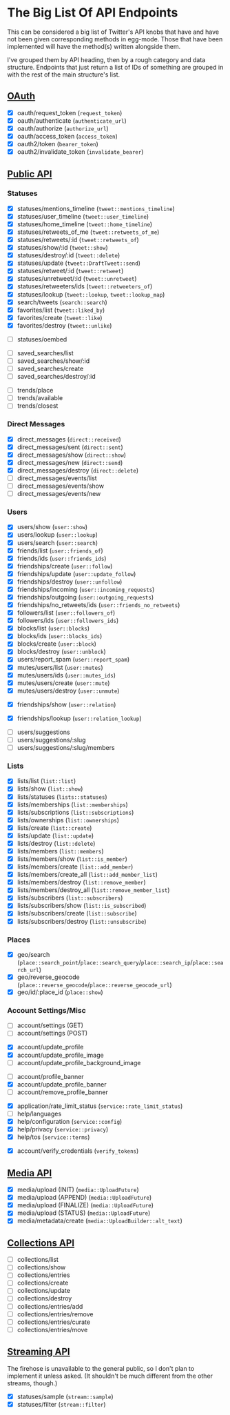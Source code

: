 # The Big List Of API Endpoints

This can be considered a big list of Twitter's API knobs that have and have not been given
corresponding methods in egg-mode. Those that have been implemented will have the method(s) written
alongside them.

I've grouped them by API heading, then by a rough category and data structure. Endpoints that just
return a list of IDs of something are grouped in with the rest of the main structure's list.

## [OAuth](https://developer.twitter.com/en/docs/basics/authentication/oauth-1-0a)

- [x] oauth/request\_token (`request_token`)
- [x] oauth/authenticate (`authenticate_url`)
- [x] oauth/authorize (`authorize_url`)
- [x] oauth/access\_token (`access_token`)
- [x] oauth2/token (`bearer_token`)
- [x] oauth2/invalidate\_token (`invalidate_bearer`)

## [Public API](https://developer.twitter.com/en/docs/api-reference-index)

### Statuses

- [x] statuses/mentions\_timeline (`tweet::mentions_timeline`)
- [x] statuses/user\_timeline (`tweet::user_timeline`)
- [x] statuses/home\_timeline (`tweet::home_timeline`)
- [x] statuses/retweets\_of\_me (`tweet::retweets_of_me`)
- [x] statuses/retweets/:id (`tweet::retweets_of`)
- [x] statuses/show/:id (`tweet::show`)
- [x] statuses/destroy/:id (`tweet::delete`)
- [x] statuses/update (`tweet::DraftTweet::send`)
- [x] statuses/retweet/:id (`tweet::retweet`)
- [x] statuses/unretweet/:id (`tweet::unretweet`)
- [x] statuses/retweeters/ids (`tweet::retweeters_of`)
- [x] statuses/lookup (`tweet::lookup`, `tweet::lookup_map`)
- [x] search/tweets (`search::search`)
- [x] favorites/list (`tweet::liked_by`)
- [x] favorites/create (`tweet::like`)
- [x] favorites/destroy (`tweet::unlike`)

<!-- break these lists apart -->

- [ ] statuses/oembed

<!-- break these lists apart -->

- [ ] saved\_searches/list
- [ ] saved\_searches/show/:id
- [ ] saved\_searches/create
- [ ] saved\_searches/destroy/:id

<!-- break these lists apart -->

- [ ] trends/place
- [ ] trends/available
- [ ] trends/closest

### Direct Messages

- [x] direct\_messages (`direct::received`)
- [x] direct\_messages/sent (`direct::sent`)
- [x] direct\_messages/show (`direct::show`)
- [x] direct\_messages/new (`direct::send`)
- [x] direct\_messages/destroy (`direct::delete`)
- [ ] direct\_messages/events/list
- [ ] direct\_messages/events/show
- [ ] direct\_messages/events/new

### Users

- [x] users/show (`user::show`)
- [x] users/lookup (`user::lookup`)
- [x] users/search (`user::search`)
- [x] friends/list (`user::friends_of`)
- [x] friends/ids (`user::friends_ids`)
- [x] friendships/create (`user::follow`)
- [x] friendships/update (`user::update_follow`)
- [x] friendships/destroy (`user::unfollow`)
- [x] friendships/incoming (`user::incoming_requests`)
- [x] friendships/outgoing (`user::outgoing_requests`)
- [x] friendships/no\_retweets/ids (`user::friends_no_retweets`)
- [x] followers/list (`user::followers_of`)
- [x] followers/ids (`user::followers_ids`)
- [x] blocks/list (`user::blocks`)
- [x] blocks/ids (`user::blocks_ids`)
- [x] blocks/create (`user::block`)
- [x] blocks/destroy (`user::unblock`)
- [x] users/report\_spam (`user::report_spam`)
- [x] mutes/users/list (`user::mutes`)
- [x] mutes/users/ids (`user::mutes_ids`)
- [x] mutes/users/create (`user::mute`)
- [x] mutes/users/destroy (`user::unmute`)

<!-- break these lists apart -->

- [x] friendships/show (`user::relation`)

<!-- break these lists apart -->

- [x] friendships/lookup (`user::relation_lookup`)

<!-- break these lists apart -->

- [ ] users/suggestions
- [ ] users/suggestions/:slug
- [ ] users/suggestions/:slug/members

### Lists

- [x] lists/list (`list::list`)
- [x] lists/show (`list::show`)
- [x] lists/statuses (`lists::statuses`)
- [x] lists/memberships (`list::memberships`)
- [x] lists/subscriptions (`list::subscriptions`)
- [x] lists/ownerships (`list::ownerships`)
- [x] lists/create (`list::create`)
- [x] lists/update (`list::update`)
- [x] lists/destroy (`list::delete`)
- [x] lists/members (`list::members`)
- [x] lists/members/show (`list::is_member`)
- [x] lists/members/create (`list::add_member`)
- [x] lists/members/create\_all (`list::add_member_list`)
- [x] lists/members/destroy (`list::remove_member`)
- [x] lists/members/destroy\_all (`list::remove_member_list`)
- [x] lists/subscribers (`list::subscribers`)
- [x] lists/subscribers/show (`list::is_subscribed`)
- [x] lists/subscribers/create (`list::subscribe`)
- [x] lists/subscribers/destroy (`list::unsubscribe`)

### Places

- [x] geo/search (`place::search_point`/`place::search_query`/`place::search_ip`/`place::search_url`)
- [x] geo/reverse\_geocode (`place::reverse_geocode`/`place::reverse_geocode_url`)
- [x] geo/id/:place\_id (`place::show`)

### Account Settings/Misc

- [ ] account/settings (GET)
- [ ] account/settings (POST)

<!-- break these lists apart -->

- [x] account/update\_profile
- [x] account/update\_profile\_image
- [ ] account/update\_profile\_background\_image

<!-- break these lists apart -->

- [ ] account/profile\_banner
- [x] account/update\_profile\_banner
- [ ] account/remove\_profile\_banner

<!-- break these lists apart -->

- [x] application/rate\_limit\_status (`service::rate_limit_status`)
- [ ] help/languages
- [x] help/configuration (`service::config`)
- [x] help/privacy (`service::privacy`)
- [x] help/tos (`service::terms`)

<!-- break these lists apart -->

- [x] account/verify\_credentials (`verify_tokens`)

## [Media API](https://developer.twitter.com/en/docs/media/upload-media/api-reference)

- [x] media/upload (INIT) (`media::UploadFuture`)
- [x] media/upload (APPEND) (`media::UploadFuture`)
- [x] media/upload (FINALIZE) (`media::UploadFuture`)
- [x] media/upload (STATUS) (`media::UploadFuture`)
- [x] media/metadata/create (`media::UploadBuilder::alt_text`)

## [Collections API](https://developer.twitter.com/en/docs/tweets/curate-a-collection/api-reference)

- [ ] collections/list
- [ ] collections/show
- [ ] collections/entries
- [ ] collections/create
- [ ] collections/update
- [ ] collections/destroy
- [ ] collections/entries/add
- [ ] collections/entries/remove
- [ ] collections/entries/curate
- [ ] collections/entries/move

## [Streaming API](https://developer.twitter.com/en/docs/tweets/sample-realtime/api-reference)

The firehose is unavailable to the general public, so I don't plan to implement it unless asked.
(It shouldn't be much different from the other streams, though.)

- [x] statuses/sample (`stream::sample`)
- [x] statuses/filter (`stream::filter`)
